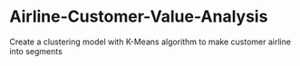 # Airline-Customer-Value-Analysis
Create a clustering model with K-Means algorithm to make customer airline into segments

